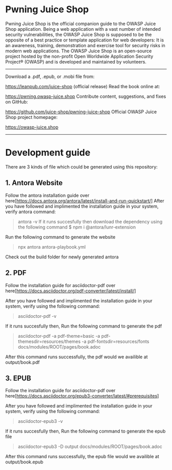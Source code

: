 
# Pwning Juice Shop

Pwning Juice Shop is the official companion guide to the OWASP Juice Shop application. Being a web application with a vast number of intended security vulnerabilities, the OWASP Juice Shop is supposed to be the opposite of a best practice or template application for web developers: It is an awareness, training, demonstration and exercise tool for security risks in modern web applications. The OWASP Juice Shop is an open-source project hosted by the non-profit Open Worldwide Application Security Project® (OWASP) and is developed and maintained by volunteers.

---

Download a .pdf, .epub, or .mobi file from:

https://leanpub.com/juice-shop (official release)
Read the book online at:

https://pwning.owasp-juice.shop
Contribute content, suggestions, and fixes on GitHub:

https://github.com/juice-shop/pwning-juice-shop
Official OWASP Juice Shop project homepage:

https://owasp-juice.shop

---
# Development guide

There are 3 kinds of file which could be generated using this repository:

## 1. Antora Website
Follow the antora installation guide over here[https://docs.antora.org/antora/latest/install-and-run-quickstart/]
After you have followed and implimented the installation guide in your system, verify antora command:
> antora -v
If it runs succesfully then download the dependency using the following command
> $ npm i @antora/lunr-extension

Run the following command to generate the website
> npx antora antora-playbook.yml

Check out the build folder for newly generated antora

## 2. PDF
Follow the installation guide for asciidoctor-pdf over here[https://docs.asciidoctor.org/pdf-converter/latest/install/]

After you have followed and implimented the installation guide in your system, verify using the following command:
> asciidoctor-pdf -v

If it runs succesfully then, Run the following command to generate the pdf
> asciidoctor-pdf -a pdf-theme=basic -a pdf-themesdir=resources/themes -a pdf-fontsdir=resources/fonts docs/modules/ROOT/pages/book.adoc

After this command runs successfully, the pdf would we availible at output/book.pdf

## 3. EPUB
Follow the installation guide for asciidoctor-pdf over here[https://docs.asciidoctor.org/epub3-converter/latest/#prerequisites]

After you have followed and implimented the installation guide in your system, verify using the following command:
> asciidoctor-epub3 -v

If it runs succesfully then, Run the following command to generate the epub file
> asciidoctor-epub3 -D output docs/modules/ROOT/pages/book.adoc

After this command runs successfully, the epub file would we availible at output/book.epub
